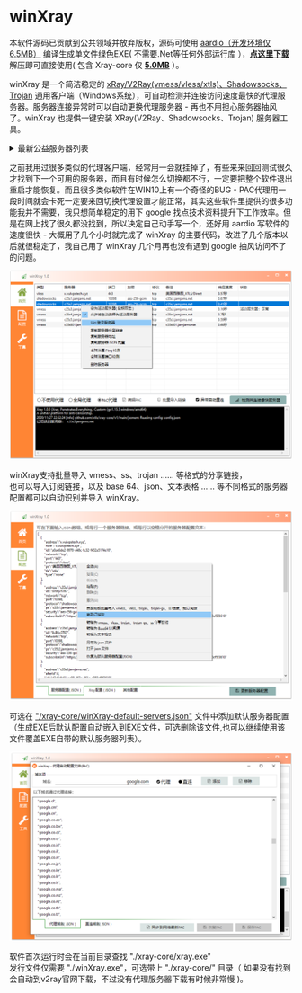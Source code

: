 # winXray 
本软件源码已贡献到公共领域并放弃版权，源码可使用 [aardio（开发环境仅6.5MB）](http://www.aardio.com) 编译生成单文件绿色EXE( 不需要.Net等任何外部运行库 ），**[点这里下载](https://raw.githubusercontent.com/vuvptch/winXray/master/release/winXray.7z)** 解压即可直接使用( 包含 Xray-core 仅  **[5.0MB](https://raw.githubusercontent.com/vuvptch/winXray/master/release/winXray.7z)** ）。

winXray 是一个简洁稳定的 [xRay/V2Ray(vmess/vless/xtls)、Shadowsocks、Trojan](https://github.com/XTLS/Xray-core) 通用客户端（Windows系统），可自动检测并连接访问速度最快的代理服务器。服务器连接异常时可以自动更换代理服务器 - 再也不用担心服务器抽风了。winXray 也提供一键安装 XRay(V2Ray、Shadowsocks、Trojan) 服务器工具。

<details>  <summary>最新公益服务器列表</summary>  <pre>
vless://bf4a6c2b-db1b-57de-f45a-364aa254d1f7@x.vulvpstech.xyz:443/?host=x.vulvpstech.xyz&tls=xtls#%E7%BE%8E%E5%9B%BD%E8%A5%BF%E9%9B%85%E5%9B%BE_XTLS%2FDirect
ss://YWVzLTI1Ni1nY206OGNCdGp2NVQ2N0BjMzVzMS5qYW1qYW1zLm5ldDoxMDM5OA==#c35s1.jamjams.net:10398
ss://YWVzLTI1Ni1nY206OGNCdGp2NVQ2N0BjMzVzMi5qYW1qYW1zLm5ldDoxMDM5OA==#c35s2.jamjams.net:10398
vmess://eyJhZGQiOiJjMzVzMy5qYW1qYW1zLm5ldCIsImFpZCI6OCwiaWQiOiJkMmQyZGI2MS1lYzk4LTQ2M2UtODYxZS1hOTUwY2Y1ZjM2MTAiLCJuZXQiOiJ0Y3AiLCJwb3J0IjoiMTAzOTgiLCJwcyI6ImMzNXMzLmphbWphbXMubmV0IiwidGxzIjoibm9uZSIsInR5cGUiOiJub25lIiwidiI6Mn0=
vmess://eyJhZGQiOiJjMzVzNC5qYW1qYW1zLm5ldCIsImFpZCI6OCwiaWQiOiJkMmQyZGI2MS1lYzk4LTQ2M2UtODYxZS1hOTUwY2Y1ZjM2MTAiLCJuZXQiOiJ0Y3AiLCJwb3J0IjoiMTAzOTgiLCJwcyI6ImMzNXM0LmphbWphbXMubmV0IiwidGxzIjoibm9uZSIsInR5cGUiOiJub25lIiwidiI6Mn0=
vmess://eyJhZGQiOiJjMzVzNS5qYW1qYW1zLm5ldCIsImFpZCI6OCwiaWQiOiJkMmQyZGI2MS1lYzk4LTQ2M2UtODYxZS1hOTUwY2Y1ZjM2MTAiLCJuZXQiOiJ0Y3AiLCJwb3J0IjoiMTAzOTgiLCJwcyI6ImMzNXM1LmphbWphbXMubmV0IiwidGxzIjoibm9uZSIsInR5cGUiOiJub25lIiwidiI6Mn0=
vmess://eyJhZGQiOiJjMzVzODAxLmphbWphbXMubmV0IiwiYWlkIjo4LCJpZCI6ImQyZDJkYjYxLWVjOTgtNDYzZS04NjFlLWE5NTBjZjVmMzYxMCIsIm5ldCI6InRjcCIsInBvcnQiOiIxMDM5OCIsInBzIjoiYzM1czgwMS5qYW1qYW1zLm5ldCIsInRscyI6Im5vbmUiLCJ0eXBlIjoibm9uZSIsInYiOjJ9
</pre></details>    

之前我用过很多类似的代理客户端，经常用一会就挂掉了，有些来来回回测试很久才找到下一个可用的服务器，而且有时候怎么切换都不行，一定要把整个软件退出重启才能恢复。而且很多类似软件在WIN10上有一个奇怪的BUG - PAC代理用一段时间就会卡死一定要来回切换代理设置才能正常，其实这些软件里提供的很多功能我并不需要，我只想简单稳定的用下 google 找点技术资料提升下工作效率。但是在网上找了很久都没找到，所以决定自己动手写一个，还好用 aardio 写软件的速度很快 - 大概用了几个小时就完成了 winXray 的主要代码，改进了几个版本以后就很稳定了，我自己用了 winXray  几个月再也没有遇到 google 抽风访问不了的问题。    


![winXray](./screenshots/winXray.png)

winXray支持批量导入 vmess、ss、trojan …… 等格式的分享链接，  
也可以导入订阅链接，以及 base 64、json、文本表格 …… 等不同格式的服务器配置都可以自动识别并导入 winXray。

![服务器配置](./screenshots/config.json.png)

可选在 ["/xray-core/winXray-default-servers.json"](./xray-core/winXray-default-servers.json) 文件中添加默认服务器配置（生成EXE后默认配置自动嵌入到EXE文件，可选删除该文件,也可以继续使用该文件覆盖EXE自带的默认服务器列表）。

![PAC配置](./screenshots/pac.png)

软件首次运行时会在当前目录查找 "./xray-core/xray.exe"   
发行文件仅需要 "./winXray.exe"，可选带上 "./xray-core/" 目录（ 如果没有找到会自动到v2ray官网下载，不过没有代理服务器下载有时候非常慢 )。
